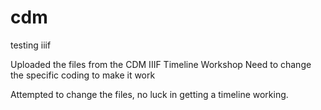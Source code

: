 # cdm
testing iiif

Uploaded the files from the CDM IIIF Timeline Workshop
  Need to change the specific coding to make it work

Attempted to change the files, no luck in getting a timeline working.
